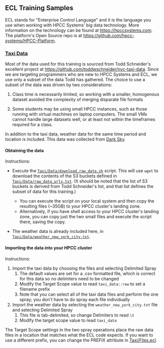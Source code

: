 ## ECL Training Samples

ECL stands for "Enterprise Control Language" and it is the language you use when
working with HPCC Systems' big data technology.  More information on the
technology can be found at https://hpccsystems.com.  The platform's Open Source
repo is at https://github.com/hpcc-systems/HPCC-Platform.


### [Taxi Data](Taxi)

Most of the data used for this training is sourced from Todd Schneider's excellent
project at https://github.com/toddwschneider/nyc-taxi-data.  Since we are
targeting programmers who are new to HPCC Systems and ECL, we use only a subset
of the data Todd has gathered.  The choice to use a subset of the data was
driven by two considerations:

1. Class time is necessarily limited, so working with a smaller, homogenous
dataset avoided the complexity of merging disparate file formats

2. Some students may be using small HPCC instances, such as those running with
virtual machines on laptop computers.  The small VMs cannot handle large
datasets well, or at least not within the timeframes required for a class.

In addition to the taxi data, weather data for the same time period and location
is included.  This data was collected from [Dark Sky](https://darksky.net/dev).

#### Obtaining the data

Instructions:

* Execute the [`Taxi/Data/download_raw_data.sh`](Taxi/Data/download_raw_data.sh)
script.  This will use `wget` to download the contents of the S3 buckets defined
in [`Taxi/Data/raw_data_urls.txt`](Taxi/Data/raw_data_urls.txt).  (It should be
noted that the list of S3 buckets is derived from Todd Schneider's list, and
that list defines the subset of data for this training.)

	* You can execute the script on your local system and then copy the resulting
files (~35GB) to your HPCC cluster's landing zone.
	* Alternatively, if you have shell access to your HPCC cluster's landing zone,
you can copy just the two small files and execute the script there, saving the
copy.

* The weather data is already included here, in
[`Taxi/Data/weather_new_york_city.txt`](Taxi/Data/weather_new_york_city.txt).


#### Importing the data into your HPCC cluster

Instructions:

1. Import the taxi data by choosing the files and selecting Delimited Spray
	1. The default values are set for a .csv formatted file, which is correct for
this data so no delimiters need to be changed
	1. Modify the Target Scope value to read `taxi_data::raw` to set a filename
prefix
	1. Note that you can select all of the taxi data files and perform the one
spray; you don't have to do spray each file individually
1. Import the weather data by selecting the `weather_new_york_city.txt` file and
selecting Delimited Spray
	1. This file is tab-delimited, so change Delimiters to read `\t`
	1. Modify the target scope value to read `taxi_data`

The Target Scope settings in the two spray operations place the raw data files
in a location that matches what the ECL code expects.  If you want to use a
different prefix, you can change the PREFIX attribute in
[Taxi/Files.ecl](Taxi/Files.ecl).
